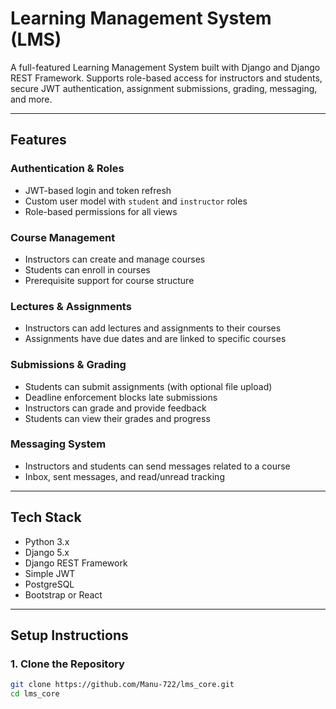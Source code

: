 #  Learning Management System (LMS)

A full-featured Learning Management System built with Django and Django REST Framework. Supports role-based access for instructors and students, secure JWT authentication, assignment submissions, grading, messaging, and more.

---

##  Features

### Authentication & Roles
- JWT-based login and token refresh
- Custom user model with `student` and `instructor` roles
- Role-based permissions for all views

### Course Management
- Instructors can create and manage courses
- Students can enroll in courses
- Prerequisite support for course structure

###  Lectures & Assignments
- Instructors can add lectures and assignments to their courses
- Assignments have due dates and are linked to specific courses

###  Submissions & Grading
- Students can submit assignments (with optional file upload)
- Deadline enforcement blocks late submissions
- Instructors can grade and provide feedback
- Students can view their grades and progress

###  Messaging System
- Instructors and students can send messages related to a course
- Inbox, sent messages, and read/unread tracking

---

##  Tech Stack

- Python 3.x
- Django 5.x
- Django REST Framework
- Simple JWT
- PostgreSQL 
- Bootstrap or React

---

##  Setup Instructions

### 1. Clone the Repository

```bash
git clone https://github.com/Manu-722/lms_core.git
cd lms_core